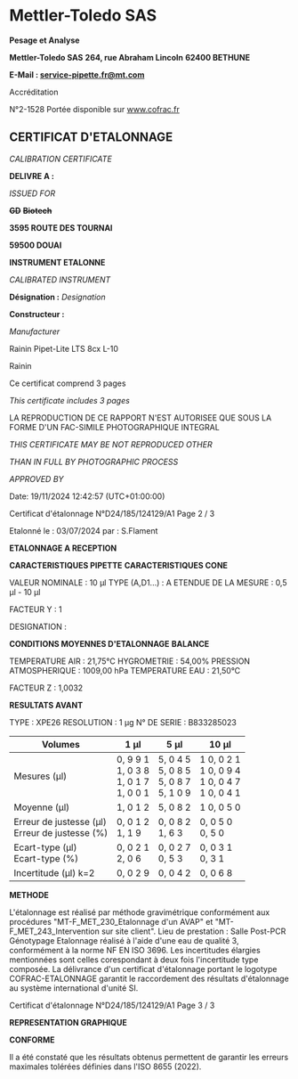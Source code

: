 # **Mettler-Toledo SAS**

**Pesage et Analyse**

**Mettler-Toledo SAS**
**264, rue Abraham Lincoln**
**62400 BETHUNE**

**E-Mail : service-pipette.fr@mt.com**

Accréditation

N°2-1528
Portée disponible
sur www.cofrac.fr
## **CERTIFICAT D'ETALONNAGE**

_CALIBRATION CERTIFICATE_


**DELIVRE A :**

_ISSUED FOR_


~~**GD**~~ ~~**Biotech**~~

**3595 ROUTE DES TOURNAI**

**59500 DOUAI**


**INSTRUMENT ETALONNE**

_CALIBRATED INSTRUMENT_


**Désignation :**
_Designation_

**Constructeur :**

_Manufacturer_


Rainin Pipet-Lite LTS 8cx L-10

Rainin



Ce certificat comprend 3 pages

_This certificate includes 3 pages_

LA REPRODUCTION DE CE RAPPORT N'EST AUTORISEE QUE SOUS
LA FORME D'UN FAC-SIMILE PHOTOGRAPHIQUE INTEGRAL

_THIS CERTIFICATE MAY BE NOT REPRODUCED OTHER_

_THAN IN FULL BY PHOTOGRAPHIC PROCESS_


_APPROVED BY_

Date: 19/11/2024 12:42:57 (UTC+01:00:00)

Certificat d'étalonnage N°D24/185/124129/A1  Page 2 / 3

Etalonné le : 03/07/2024 par : S.Flament

**ETALONNAGE A RECEPTION**

**CARACTERISTIQUES PIPETTE** **CARACTERISTIQUES CONE**


VALEUR NOMINALE : 10 µl
TYPE (A,D1...) : A
ETENDUE DE LA MESURE : 0,5 µl - 10 µl

FACTEUR Y : 1


DESIGNATION :


**CONDITIONS MOYENNES D'ETALONNAGE** **BALANCE**


TEMPERATURE AIR : 21,75°C
HYGROMETRIE : 54,00%
PRESSION ATMOSPHERIQUE : 1009,00 hPa
TEMPERATURE EAU : 21,50°C

FACTEUR Z : 1,0032

**RESULTATS AVANT**


TYPE : XPE26
RESOLUTION : 1 µg
N° DE SERIE : B833285023










|Volumes|1 µl|5 µl|10 µl|
|---|---|---|---|
|Mesures (µl)|0, 9 9 1<br>1, 0 3 8<br>1, 0 1 7<br>1, 0 0 1|5, 0 4 5<br>5, 0 8 5<br>5, 0 8 7<br>5, 1 0 9|1 0, 0 2 1<br>1 0, 0 9 4<br>1 0, 0 4 7<br>1 0, 0 4 1|
|Moyenne (µl)|1, 0 1 2|5, 0 8 2|1 0, 0 5 0|
|Erreur de justesse (µl)<br>Erreur de justesse (%)|0, 0 1 2<br>1, 1 9|0, 0 8 2<br>1, 6 3|0, 0 5 0<br>0, 5 0|
|Ecart-type (µl)<br>Ecart-type (%)|0, 0 2 1<br>2, 0 6|0, 0 2 7<br>0, 5 3|0, 0 3 1<br>0, 3 1|
|Incertitude (µl) k=2|0, 0 2 9|0, 0 4 2|0, 0 6 8|


**METHODE**

L'étalonnage est réalisé par méthode gravimétrique conformément aux procédures "MT-F_MET_230_Etalonnage d'un AVAP" et
"MT-F_MET_243_Intervention sur site client".
Lieu de prestation : Salle Post-PCR Génotypage
Etalonnage réalisé à l'aide d'une eau de qualité 3, conformément à la norme NF EN ISO 3696.
Les incertitudes élargies mentionnées sont celles corespondant à deux fois l'incertitude type composée.
La délivrance d'un certificat d'étalonnage portant le logotype COFRAC-ETALONNAGE garantit le raccordement des résultats d'étalonnage au système
international d'unité SI.

Certificat d'étalonnage N°D24/185/124129/A1  Page 3 / 3

**REPRESENTATION GRAPHIQUE**

**CONFORME**

Il a été constaté que les résultats obtenus permettent de garantir les erreurs maximales tolérées définies dans l'ISO 8655 (2022).

